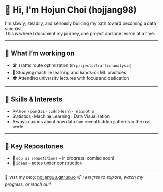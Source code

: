 # 👋 Hi, I'm Hojun Choi (hojjang98)

I'm slowly, steadily, and seriously building my path toward becoming a data scientist.  
This is where I document my journey, one project and one lesson at a time.

---
## 🚀 What I’m working on
- 🛣️ Traffic route optimization (in `projects/traffic-analysis`)
- 🤖 Studying machine learning and hands-on ML practices
- 🎓 Attending university lectures with focus and dedication
---

## 🧠 Skills & Interests
- Python · pandas · scikit-learn · matplotlib
- Statistics · Machine Learning · Data Visualization
- Always curious about how data can reveal hidden patterns in the real world.
---

## 📂 Key Repositories
- 🔬 [`scu_ai_competitions`](https://github.com/hojjang98/scu_ai_competitions) – in progress, coming soon!
- 📝 [`ideas`](https://github.com/hojjang98/ideas) – notes under construction

---
📘 Visit my blog: [hojjang98.github.io](https://hojjang98.github.io/)
📫 *Feel free to explore, watch my progress, or reach out!*
